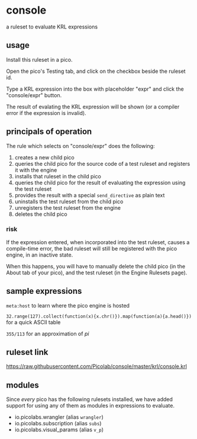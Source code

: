 # console
a ruleset to evaluate KRL expressions

## usage

Install this ruleset in a pico.

Open the pico's Testing tab, and click on the checkbox beside the ruleset id.

Type a KRL expression into the box with placeholder "expr" and click the "console/expr" button.

The result of evalating the KRL expression will be shown (or a compiler error if the expression is invalid).

## principals of operation

The rule which selects on "console/expr" does the following:

1. creates a new child pico
2. queries the child pico for the source code of a test ruleset and registers it with the engine
3. installs that ruleset in the child pico
4. queries the child pico for the result of evaluating the expression using the test ruleset
5. provides the result with a special `send_directive` as plain text
6. uninstalls the test ruleset from the child pico
7. unregisters the test ruleset from the engine
8. deletes the child pico

### risk

If the expression entered, when incorporated into the test ruleset, causes a compile-time error,
the bad ruleset will still be registered with the pico engine, in an inactive state.

When this happens, you will have to manually delete the child pico (in the About tab of your pico),
and the test ruleset (in the Engine Rulesets page).

## sample expressions

`meta:host` to learn where the pico engine is hosted

`32.range(127).collect(function(x){x.chr()}).map(function(a){a.head()})` for a quick ASCII table

`355/113` for an approximation of _pi_

## ruleset link

https://raw.githubusercontent.com/Picolab/console/master/krl/console.krl

## modules

Since _every_ pico has the following rulesets installed,
we have added support for using any of them as modules in expressions to evaluate.

- io.picolabs.wrangler (alias `wrangler`)
- io.picolabs.subscription (alias `subs`)
- io.picolabs.visual_params (alias `v_p`)

